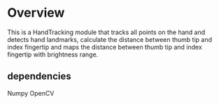 # Overview
This is a HandTracking module that tracks all points on the hand and detects hand landmarks, 
calculate the distance between thumb tip and index fingertip and maps the distance between 
thumb tip and index fingertip with brightness range.

## dependencies
Numpy
OpenCV
